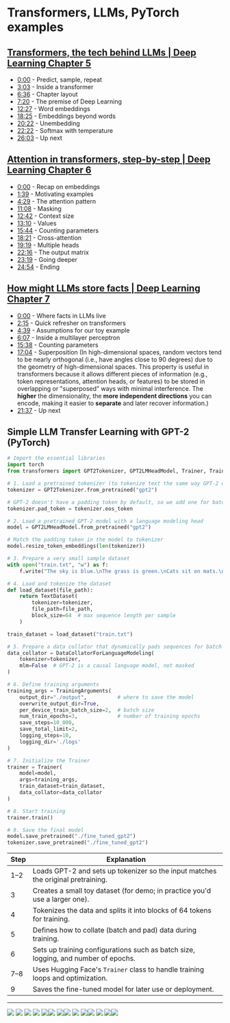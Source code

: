 # Transformers, LLMs, PyTorch examples

## [Transformers, the tech behind LLMs | Deep Learning Chapter 5](https://www.youtube.com/watch?v=wjZofJX0v4M&t=442s&ab_channel=3Blue1Brown)
- [0:00](https://www.youtube.com/watch?v=wjZofJX0v4M) - Predict, sample, repeat
- [3:03](https://www.youtube.com/watch?v=wjZofJX0v4M&t=183s) - Inside a transformer
- [6:36](https://www.youtube.com/watch?v=wjZofJX0v4M&t=396s) - Chapter layout
- [7:20](https://www.youtube.com/watch?v=wjZofJX0v4M&t=440s) - The premise of Deep Learning
- [12:27](https://www.youtube.com/watch?v=wjZofJX0v4M&t=747s) - Word embeddings 
- [18:25](https://www.youtube.com/watch?v=wjZofJX0v4M&t=1105s) - Embeddings beyond words 
- [20:22](https://www.youtube.com/watch?v=wjZofJX0v4M&t=1222s) - Unembedding 
- [22:22](https://www.youtube.com/watch?v=wjZofJX0v4M&t=1342s) - Softmax with temperature 
- [26:03](https://www.youtube.com/watch?v=wjZofJX0v4M&t=1563s) - Up next
## [Attention in transformers, step-by-step | Deep Learning Chapter 6](https://www.youtube.com/watch?v=eMlx5fFNoYc&ab_channel=3Blue1Brown)
- [0:00](https://www.youtube.com/watch?v=eMlx5fFNoYc) - Recap on embeddings
- [1:39](https://www.youtube.com/watch?v=eMlx5fFNoYc&t=99s) - Motivating examples 
- [4:29](https://www.youtube.com/watch?v=eMlx5fFNoYc&t=269s) - The attention pattern 
- [11:08](https://www.youtube.com/watch?v=eMlx5fFNoYc&t=668s) - Masking
- [12:42](https://www.youtube.com/watch?v=eMlx5fFNoYc&t=762s) - Context size 
- [13:10](https://www.youtube.com/watch?v=eMlx5fFNoYc&t=790s) - Values 
- [15:44](https://www.youtube.com/watch?v=eMlx5fFNoYc&t=944s) - Counting parameters 
- [18:21](https://www.youtube.com/watch?v=eMlx5fFNoYc&t=1101s) - Cross-attention 
- [19:19](https://www.youtube.com/watch?v=eMlx5fFNoYc&t=1159s) - Multiple heads
- [22:16](https://www.youtube.com/watch?v=eMlx5fFNoYc&t=1336s) - The output matrix
- [23:19](https://www.youtube.com/watch?v=eMlx5fFNoYc&t=1399s) - Going deeper
- [24:54](https://www.youtube.com/watch?v=eMlx5fFNoYc&t=1494s) - Ending
## [How might LLMs store facts | Deep Learning Chapter 7](https://www.youtube.com/watch?v=9-Jl0dxWQs8&ab_channel=3Blue1Brown)
- [0:00](https://www.youtube.com/watch?v=9-Jl0dxWQs8) - Where facts in LLMs live
- [2:15](https://www.youtube.com/watch?v=9-Jl0dxWQs8&t=135s) - Quick refresher on transformers
- [4:39](https://www.youtube.com/watch?v=9-Jl0dxWQs8&t=279s) - Assumptions for our toy example
- [6:07](https://www.youtube.com/watch?v=9-Jl0dxWQs8&t=367s) - Inside a multilayer perceptron
- [15:38](https://www.youtube.com/watch?v=9-Jl0dxWQs8&t=938s) - Counting parameters
- [17:04](https://www.youtube.com/watch?v=9-Jl0dxWQs8&t=1024s) - Superposition (In high-dimensional spaces, random vectors tend to be nearly orthogonal (i.e., have angles close to 90 degrees) due to the geometry of high-dimensional spaces. This property is useful in transformers because it allows different pieces of information (e.g., token representations, attention heads, or features) to be stored in overlapping or "superposed" ways with minimal interference. The **higher** the dimensionality, the **more independent directions** you can encode, making it easier to **separate** and later recover information.)
- [21:37](https://www.youtube.com/watch?v=9-Jl0dxWQs8&t=1297s) - Up next

## Simple LLM Transfer Learning with GPT-2 (PyTorch)

```python
# Import the essential libraries
import torch
from transformers import GPT2Tokenizer, GPT2LMHeadModel, Trainer, TrainingArguments, TextDataset, DataCollatorForLanguageModeling

# 1. Load a pretrained tokenizer (to tokenize text the same way GPT-2 was trained)
tokenizer = GPT2Tokenizer.from_pretrained("gpt2")

# GPT-2 doesn't have a padding token by default, so we add one for batching
tokenizer.pad_token = tokenizer.eos_token

# 2. Load a pretrained GPT-2 model with a language modeling head
model = GPT2LMHeadModel.from_pretrained("gpt2")

# Match the padding token in the model to tokenizer
model.resize_token_embeddings(len(tokenizer))

# 3. Prepare a very small sample dataset
with open("train.txt", "w") as f:
    f.write("The sky is blue.\nThe grass is green.\nCats sit on mats.\n")

# 4. Load and tokenize the dataset
def load_dataset(file_path):
    return TextDataset(
        tokenizer=tokenizer,
        file_path=file_path,
        block_size=64  # max sequence length per sample
    )

train_dataset = load_dataset("train.txt")

# 5. Prepare a data collator that dynamically pads sequences for batch training
data_collator = DataCollatorForLanguageModeling(
    tokenizer=tokenizer,
    mlm=False  # GPT-2 is a causal language model, not masked
)

# 6. Define training arguments
training_args = TrainingArguments(
    output_dir="./output",          # where to save the model
    overwrite_output_dir=True,
    per_device_train_batch_size=2,  # batch size
    num_train_epochs=3,             # number of training epochs
    save_steps=10_000,
    save_total_limit=2,
    logging_steps=10,
    logging_dir='./logs'
)

# 7. Initialize the Trainer
trainer = Trainer(
    model=model,
    args=training_args,
    train_dataset=train_dataset,
    data_collator=data_collator
)

# 8. Start training
trainer.train()

# 9. Save the final model
model.save_pretrained("./fine_tuned_gpt2")
tokenizer.save_pretrained("./fine_tuned_gpt2")

```

|Step|Explanation|
|---|---|
|1–2|Loads GPT-2 and sets up tokenizer so the input matches the original pretraining.|
|3|Creates a small toy dataset (for demo; in practice you'd use a larger one).|
|4|Tokenizes the data and splits it into blocks of 64 tokens for training.|
|5|Defines how to collate (batch and pad) data during training.|
|6|Sets up training configurations such as batch size, logging, and number of epochs.|
|7–8|Uses Hugging Face's `Trainer` class to handle training loops and optimization.|
|9|Saves the fine-tuned model for later use or deployment.|

---

![](MIT%206.S191%20-%20Introduction%20to%20Deep%20Learning/imgs/PastedImage-20.png)
![](MIT%206.S191%20-%20Introduction%20to%20Deep%20Learning/imgs/PastedImage-21.png)
![](MIT%206.S191%20-%20Introduction%20to%20Deep%20Learning/imgs/PastedImage-22.png)
![](MIT%206.S191%20-%20Introduction%20to%20Deep%20Learning/imgs/PastedImage-27.png)
![](MIT%206.S191%20-%20Introduction%20to%20Deep%20Learning/imgs/PastedImage-23.png)![](MIT%206.S191%20-%20Introduction%20to%20Deep%20Learning/imgs/PastedImage-24.png)
![](MIT%206.S191%20-%20Introduction%20to%20Deep%20Learning/imgs/PastedImage-25.png)![](MIT%206.S191%20-%20Introduction%20to%20Deep%20Learning/imgs/PastedImage-26.png)
![](MIT%206.S191%20-%20Introduction%20to%20Deep%20Learning/imgs/PastedImage-28.png)
![](imgs/PastedImage-29.png)![](imgs/PastedImage-30.png)
![](imgs/PastedImage-31.png)
![](imgs/PastedImage-32.png)![](imgs/PastedImage-33.png)
